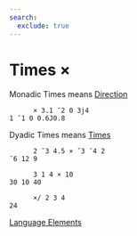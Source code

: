 ```yaml
---
search:
  exclude: true
---
```

<h1 class="heading"><span class="name">Times</span> <span class="command">×</span></h1>

Monadic Times means
[Direction](../primitive-functions/direction.md)
```apl
      × 3.1 ¯2 0 3j4
1 ¯1 0 0.6J0.8
```

Dyadic Times means
[Times](../primitive-functions/multiply.md)
```apl
      2 ¯3 4.5 × ¯3 ¯4 2
¯6 12 9

      3 1 4 × 10
30 10 40

      ×/ 2 3 4
24
```
[Language Elements](./language-elements.md)


